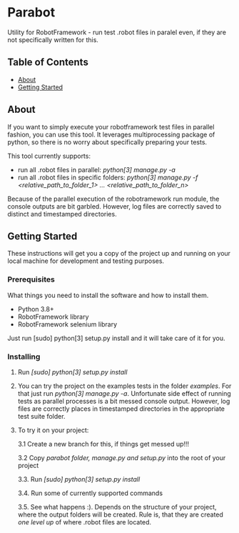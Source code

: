# Parabot

Utility for RobotFramework - run test .robot files in paralel even, if they are not specifically written for this.

## Table of Contents

- [About](#about)
- [Getting Started](#getting_started)

## About <a name = "about"></a>

If you want to simply execute your robotframework test files in parallel fashion, you can use this tool.
It leverages multiprocessing package of python, so there is no worry about specifically preparing your tests.

This tool currently supports:

- run all .robot files in parallel: _python[3] manage.py -a_
- run all .robot files in specific folders: _python[3] manage.py -f <relative_path_to_folder_1> ... <relative_path_to_folder_n>_

Because of the parallel execution of the robotramework run module, the console outputs are bit garbled. However, log files are correctly saved to distinct and timestamped directories.

## Getting Started <a name = "getting_started"></a>

These instructions will get you a copy of the project up and running on your local machine for development and testing purposes.

### Prerequisites

What things you need to install the software and how to install them.

- Python 3.8+
- RobotFramework library
- RobotFramework selenium library

Just run [sudo] python[3] setup.py install and it will take care of it for you.

### Installing

1. Run _[sudo] python[3] setup.py install_
2. You can try the project on the examples tests in the folder _examples_. For that just run _python[3] manage.py -a_. Unfortunate side effect of running tests as parallel processes is a bit messed console output. However, log files are correctly places in timestamped directories in the appropriate test suite folder.
3. To try it on your project:

   3.1 Create a new branch for this, if things get messed up!!!

   3.2 Copy _parabot folder, manage.py and setup.py_ into the root of your project

   3.3. Run _[sudo] python[3] setup.py install_

   3.4. Run some of currently supported commands

   3.5. See what happens :). Depends on the structure of your project, where the output folders will be created. Rule is, that they are created _one level up_ of where .robot files are located.
